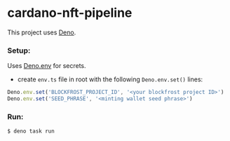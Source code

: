 # cardano-nft-pipeline

This project uses [Deno](https://deno.land/).

### Setup:

Uses [Deno.env](https://deno.land/manual@v1.28.0/basics/env_variables#built-in-denoenv) for secrets.

- create `env.ts` file in root with the following `Deno.env.set()` lines:

```typescript
Deno.env.set('BLOCKFROST_PROJECT_ID', '<your blockfrost project ID>')
Deno.env.set('SEED_PHRASE', '<minting wallet seed phrase>')
```

### Run:

```
$ deno task run
```
